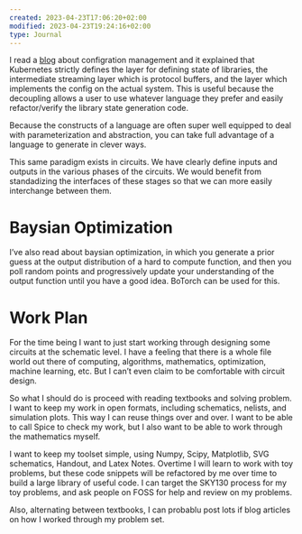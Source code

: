 ```yaml
---
created: 2023-04-23T17:06:20+02:00
modified: 2023-04-23T19:24:16+02:00
type: Journal
---
```


I read a [blog](https://blog.nelhage.com/post/declarative-configuration-management/) about configration management and it explained that Kubernetes strictly defines the layer for defining state of libraries, the intermediate streaming layer which is protocol buffers, and the layer which implements the config on the actual system. This is useful because the decoupling allows a user to use whatever language they prefer and easily refactor/verify the library state generation code. 

Because the constructs of a language are often super well equipped to deal with parameterization and abstraction, you can take full advantage of a language to generate in clever ways.

This same paradigm exists in circuits. We have clearly define inputs and outputs in the various phases of the circuits. We would benefit from standadizing the interfaces of these stages so that we can more easily interchange between them.

# Baysian Optimization

I’ve also read about baysian optimization, in which you generate a prior guess at the output distribution of a hard to compute function, and then you poll random points and progressively update your understanding of the output function until you have a good idea. BoTorch can be used for this.

# Work Plan

For the time being I want to just start working through designing some circuits at the schematic level. I have a feeling that there is a whole file world out there of computing, algorithms, mathematics, optimization, machine learning, etc. But I can’t even claim to be comfortable with circuit design.

So what I should do is proceed with reading textbooks and solving problem. I want to keep my work in open formats, including schematics, nelists, and simulation plots. This way I can reuse things over and over. I want to be able to call Spice to check my work, but I also want to be able to work through the mathematics myself.

I want to keep my toolset simple, using Numpy, Scipy, Matplotlib, SVG schematics, Handout, and Latex Notes. Overtime I will learn to work with toy problems, but these code snippets will be refactored by me over time to build a large library of useful code. I can target the SKY130 process for my toy problems, and ask people on FOSS for help and review on my problems.

Also, alternating between textbooks, I can probablu post lots if blog articles on how I worked through my problem set.
